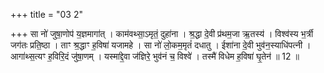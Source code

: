 +++
title = "03 2"

+++
सा नो॑ जुषा॒णोप॑ य॒ज्ञमागा॑त् । काम॑वथ्सा॒ऽमृतं॒ दुहा॑ना । श्र॒द्धा दे॒वी प्र॑थम॒जा ऋ॒तस्य॑ । विश्व॑स्य भ॒र्त्री जग॑तः  प्रति॒ष्ठा । ताꣳ श्र॒द्धाꣳ ह॒विषा॑ यजामहे । सा नो॑ लो॒कम॒मृतं॑ दधातु । ईशा॑ना दे॒वी भुव॑न॒स्याधि॑पत्नी ।  आगा॑थ्स॒त्यꣳ ह॒विरि॒दं जु॑षा॒णम् । यस्मा॑द्दे॒वा ज॑ज्ञिरे॒ भुव॑नं च॒ विश्वे॑ । तस्मै॑ विधेम ह॒विषा॑ घृ॒तेन॑ ॥ 12 ॥

